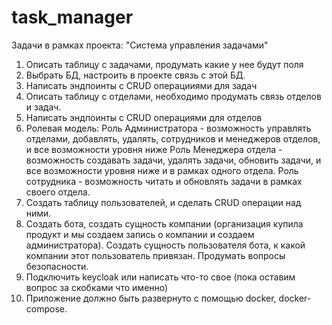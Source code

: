 # task_manager
Задачи в рамках проекта: "Система управления задачами"

1) Описать таблицу с задачами, продумать какие у нее будут поля
2) Выбрать БД, настроить в проекте связь с этой БД. 
3) Написать эндпоинты c CRUD операцииями для задач
4) Описать таблицу с отделами, необходимо продумать связь отделов и задач.  
5) Написать эндпоинты с CRUD операциями для отделов
6) Ролевая модель:
    Роль Администратора - возможность управлять отделами, добавлять, удалять, сотрудников и менеджеров отделов, и все возможности уровня ниже
    Роль Менеджера отдела - возможность создавать задачи, удалять задачи, обновить задачи, и все возможности уровня ниже и в рамках одного отдела. 
    Роль сотрудника - возможность читать и обновлять задачи в рамках своего отдела.
7)  Создать таблицу пользователей, и сделать CRUD операции над ними.
8) Создать бота, создать сущность компании (организация купила продукт и мы создаем запись о компании и создаем администратора). Создать сущность пользователя бота, к какой компании этот пользователь привязан. Продумать вопросы безопасности. 
9) Подключить keycloak или написать что-то свое (пока оставим вопрос за скобками что именно)
10) Приложение должно быть развернуто с помощью docker, docker-compose.
